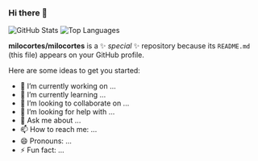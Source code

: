 ### Hi there 👋

![GitHub Stats](https://github-readme-stats.vercel.app/api?username=milocortes&show_icons=true&count_private=true&line_height=40&theme=github_dark)
![Top Languages](https://github-readme-stats.vercel.app/api/top-langs/?username=milocortes&cache_seconds=1800&hide=python&theme=github_dark)

**milocortes/milocortes** is a ✨ _special_ ✨ repository because its `README.md` (this file) appears on your GitHub profile.

Here are some ideas to get you started:

- 🔭 I’m currently working on ...
- 🌱 I’m currently learning ...
- 👯 I’m looking to collaborate on ...
- 🤔 I’m looking for help with ...
- 💬 Ask me about ...
- 📫 How to reach me: ...
- 😄 Pronouns: ...
- ⚡ Fun fact: ...
